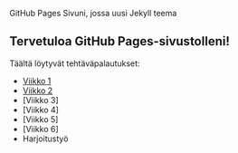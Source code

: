 GitHub Pages Sivuni, jossa uusi Jekyll teema
## Tervetuloa GitHub Pages-sivustolleni!
Täältä löytyvät tehtäväpalautukset:
- [Viikko 1](index.html)
- [Viikko 2](vko2.md)
- [Viikko 3]
- [Viikko 4]
- [Viikko 5]
- [Viikko 6]
- Harjoitustyö